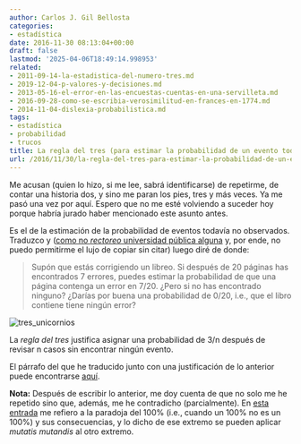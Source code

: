 ```yaml
---
author: Carlos J. Gil Bellosta
categories:
- estadística
date: 2016-11-30 08:13:04+00:00
draft: false
lastmod: '2025-04-06T18:49:14.998953'
related:
- 2011-09-14-la-estadistica-del-numero-tres.md
- 2019-12-04-p-valores-y-decisiones.md
- 2013-05-16-el-error-en-las-encuestas-cuentas-en-una-servilleta.md
- 2016-09-28-como-se-escribia-verosimilitud-en-frances-en-1774.md
- 2014-11-04-dislexia-probabilistica.md
tags:
- estadística
- probabilidad
- trucos
title: La regla del tres (para estimar la probabilidad de un evento todavía no observado)
url: /2016/11/30/la-regla-del-tres-para-estimar-la-probabilidad-de-un-evento-todavia-no-observado/
---
```


Me acusan (quien lo hizo, si me lee, sabrá identificarse) de repetirme, de contar una historia dos, y sino me paran los pies, tres y más veces. Ya me pasó una vez por aquí. Espero que no me esté volviendo a suceder hoy porque habría jurado haber mencionado este asunto antes.

Es el de la estimación de la probabilidad de eventos todavía no observados. Traduzco y ([como no _rectoreo_ universidad pública alguna](http://nadaesgratis.es/anxo-sanchez/otra-vez-el-rector-plagiador-pero-no-dimisionario-y-otras-hierbas) y, por ende, no puedo permitirme el lujo de copiar sin citar) luego diré de donde:

>Supón que estás corrigiendo un libreo. Si después de 20 páginas has encontrados 7 errores, puedes estimar la probabilidad de que una página contenga un error en 7/20. ¿Pero si no has encontrado ninguno? ¿Darías por buena una probabilidad de 0/20, i.e., que el libro contiene tiene ningún error?

![tres_unicornios](/wp-uploads/2016/11/tres_unicornios.jpg)

La _regla del tres_ justifica asignar una probabilidad de 3/n después de revisar n casos sin encontrar ningún evento.

El párrafo del que he traducido junto con una justificación de lo anterior puede encontrarse [aquí](http://www.johndcook.com/blog/2010/03/30/statistical-rule-of-three/).

**Nota:** Después de escribir lo anterior, me doy cuenta de que no solo me he repetido sino que, además, me he contradicho (parcialmente). En [esta entrada](https://datanalytics.com/2016/04/05/nos-vemos-en-el-machine-learning-spain-xii/) me refiero a la paradoja del 100% (i.e., cuando un 100% no es un 100%) y sus consecuencias, y lo dicho de ese extremo se pueden aplicar _mutatis mutandis_ al otro extremo.
